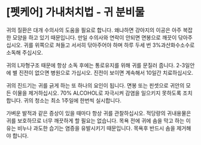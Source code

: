 # [펫케어] 가내처치법 - 귀 분비물

   

귀의 질환은 대개 수의사의 도움을 필요로 합니다. 왜냐하면 강아지의 이공은 아주 복잡한 모양을 하고 있기 때문입니다. 만일 수의사와 연락이 안되면 면봉으로 깨끗이 닦아주십시오. 귀를 위쪽으로 쳐들고 서서히 닦아주어야 하며 하루 두세 번 3%과산화수소수로 소독해 주십시오.

귀의 L자형구조 때문에 항상 소독 후에는 통로유지를 위해 귀를 문질러 줍니다. 2-3일안에 별 진전이 없으면 병원으로 가십시오. 진전이 보이면 계속해서 10일간 치료하십시오.

귀의 진드기는 귀를 긁게 하는 또 하나의 요인이 됩니다. 면봉 또는 핀셋으로 귀안의 모든 이물을 제거하십시오. 70% ALCOHOL로 자극시켜 감염을 일으키지 못하도록 조치합니다. 귀의 청소는 최소 1주일에 한번씩 실시합니다.

   

가벼운 발적과 같은 증상이 있을 때마다 항상 귀를 관찰하십시오. 적당량의 귀내용물은 귀를 보호하므로 너무 깨끗하게 할 필요는 없습니다. 목욕 전에 귀에 솜을 막고 하는 이유는 비누나 과도한 습기는 염증을 유발시키기 때문입니다. 목욕후 반드시 솜을 제거해야 합니다.